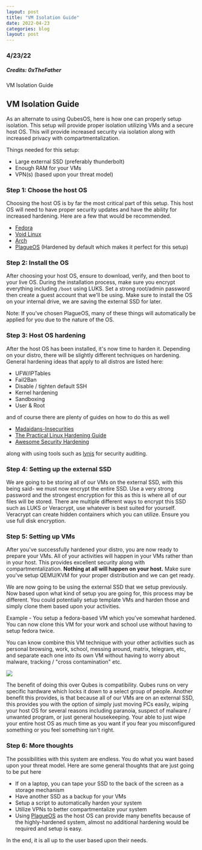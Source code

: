 ```yaml
---
layout: post
title: "VM Isolation Guide"
date: 2022-04-23
categories: blog
layout: post
---
```



### 4/23/22

##### Credits: 0xTheFather

VM Isolation Guide

VM Isolation Guide
------------------

As an alternate to using QubesOS, here is how one can properly setup isolation. This setup will provide proper isolation utilizing VMs and a secure host OS. This will provide increased security via isolation along with increased privacy with compartmentalization.

Things needed for this setup:

*   Large external SSD (preferably thunderbolt)
*   Enough RAM for your VMs
*   VPN(s) (based upon your threat model)

### Step 1: Choose the host OS

Choosing the host OS is by far the most critical part of this setup. This host OS will need to have proper security updates and have the ability for increased hardening. Here are a few that would be recommended.

*   [Fedora](https://getfedora.org/)
*   [Void Linux](https://voidlinux.org/)
*   [Arch](https://archlinux.org/)
*   [PlagueOS](https://git.arrr.cloud/whichdoc/plagueos) (Hardened by default which makes it perfect for this setup)

### Step 2: Install the OS

After choosing your host OS, ensure to download, verify, and then boot to your live OS. During the installation process, make sure you encrypt everything including `/boot` using LUKS. Set a strong root/admin password then create a guest account that we'll be using. Make sure to install the OS on your internal drive, we are saving the external SSD for later.

Note: If you've chosen PlagueOS, many of these things will automatically be applied for you due to the nature of the OS.

### Step 3: Host OS hardening

After the host OS has been installed, it's now time to harden it. Depending on your distro, there will be slightly different techniques on hardening. General hardening ideas that apply to all distros are listed here:

*   UFW/IPTables
*   Fail2Ban
*   Disable / tighten default SSH
*   Kernel hardening
*   Sandboxing
*   User & Root

and of course there are plenty of guides on how to do this as well

*   [Madaidans-Insecurities](https://madaidans-insecurities.github.io/guides/linux-hardening.html)
*   [The Practical Linux Hardening Guide](https://github.com/trimstray/the-practical-linux-hardening-guide)
*   [Awesome Security Hardening](https://github.com/decalage2/awesome-security-hardening)

along with using tools such as [lynis](https://cisofy.com/lynis/) for security auditing.

### Step 4: Setting up the external SSD

We are going to be storing all of our VMs on the external SSD, with this being said- we must now encrypt the entire SSD. Use a very strong password and the strongest encryption for this as this is where all of our files will be stored. There are multiple different ways to encrypt this SSD such as LUKS or Veracrypt, use whatever is best suited for yourself. Veracrypt can create hidden containers which you can utilize. Ensure you use full disk encryption.

### Step 5: Setting up VMs

After you've successfully hardened your distro, you are now ready to prepare your VMs. All of your activities will happen in your VMs rather than in your host. This provides excellent security along with compartmentalization. **Nothing at all will happen on your host.** Make sure you've setup QEMU/KVM for your proper distribution and we can get ready.

We are now going to be using the external SSD that we setup previously. Now based upon what kind of setup you are going for, this process may be different. You could potentially setup template VMs and harden those and simply clone them based upon your activities.

Example - You setup a fedora-based VM which you've somewhat hardened. You can now clone this VM for your work and school use without having to setup fedora twice.

You can know combine this VM technique with your other activities such as personal browsing, work, school, messing around, matrix, telegram, etc, and separate each one into its own VM without having to worry about malware, tracking / "cross contamination" etc.

![](https://i.imgur.com/HD3FIK4.png)

The benefit of doing this over Qubes is compatibility. Qubes runs on very specific hardware which locks it down to a select group of people. Another benefit this provides, is that because all of our VMs are on an external SSD, this provides you with the option of simply just moving PCs easily, wiping your host OS for several reasons including paranoia, suspect of malware / unwanted program, or just general housekeeping. Your able to just wipe your entire host OS as much time as you want if you fear you misconfigured something or you feel something isn't right.

### Step 6: More thoughts

The possibilities with this system are endless. You do what you want based upon your threat model. Here are some general thoughts that are just going to be put here

*   If on a laptop, you can tape your SSD to the back of the screen as a storage mechanism
*   Have another SSD as a backup for your VMs
*   Setup a script to automatically harden your system
*   Utilize VPNs to better compartmentalize your system
*   Using [PlagueOS](https://git.arrr.cloud/whichdoc/plagueos) as the host OS can provide many benefits because of the highly-hardened system, almost no additional hardening would be required and setup is easy.

In the end, it is all up to the user based upon their needs.